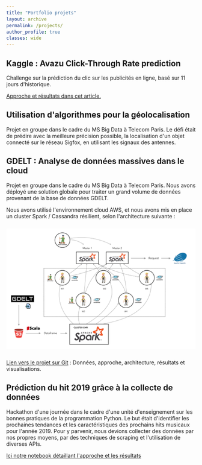 ```yaml
---
title: "Portfolio projets"
layout: archive
permalink: /projects/
author_profile: true
classes: wide
---
```


## Kaggle : Avazu Click-Through Rate prediction

Challenge sur la prédiction du clic sur les publicités en ligne, basé sur 11 jours d'historique.

<a href="https://alexpeterbec.github.io/kaggle/project-avazu" target="\_blank">Approche et résultats dans cet article.</a>

## Utilisation d'algorithmes pour la géolocalisation

Projet en groupe dans le cadre du MS Big Data à Telecom Paris. Le défi était de prédire avec la meilleure précision possible, la localisation d'un objet connecté sur le réseau Sigfox, en utilisant les signaux des antennes.

## GDELT : Analyse de données massives dans le cloud

Projet en groupe dans le cadre du MS Big Data à Telecom Paris. Nous avons déployé une solution globale pour traiter un grand volume de données provenant de la base de données GDELT.

Nous avons utilisé l'environnement cloud AWS, et nous avons mis en place un cluster Spark / Cassandra résilient, selon l'architecture suivante :

<div align="center">
    <img src="https://github.com/AlexPeterBec/GDELT-cloud-data/raw/master/Images/archi.png" alt="Evaluation Flow-chart" vspace="10">
</div>

<a href="https://github.com/AlexPeterBec/GDELT-cloud-data" target="\_blank">Lien vers le projet sur Git</a> : Données, approche, architecture, résultats et visualisations.

## Prédiction du hit 2019 grâce à la collecte de données

Hackathon d'une journée dans le cadre d'une unité d'enseignement sur les bonnes pratiques de la programmation Python. Le but était d'identifier les prochaines tendances et les caractéristiques des prochains hits musicaux pour l'année 2019. Pour y parvenir, nous devions collecter des données par nos propres moyens, par des techniques de scraping et l'utilisation de diverses APIs.

<a href="{{ site.url }}{{ site.baseurl }}/assets/music-hackathon/baseline.html" target="\_blank">Ici notre notebook détaillant l'approche et les résultats</a>
